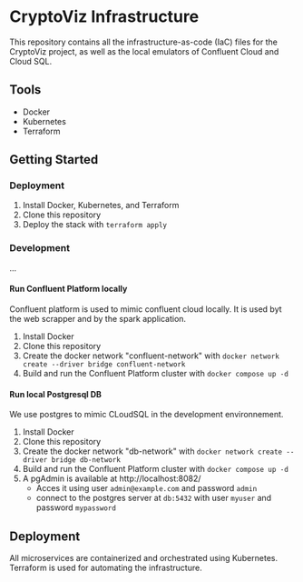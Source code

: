 # CryptoViz Infrastructure

This repository contains all the infrastructure-as-code (IaC) files for the CryptoViz project, as well as the local emulators of Confluent Cloud and Cloud SQL.

## Tools

- Docker
- Kubernetes
- Terraform

## Getting Started

### Deployment

1. Install Docker, Kubernetes, and Terraform
2. Clone this repository
3. Deploy the stack with `terraform apply`

### Development 

...

#### Run Confluent Platform locally

Confluent platform is used to mimic confluent cloud locally. It is used byt the web scrapper and by the spark application.

1. Install Docker
2. Clone this repository
3. Create the docker network "confluent-network" with `docker network create --driver bridge confluent-network`
4. Build and run the Confluent Platform cluster with `docker compose up -d`

#### Run local Postgresql DB

We use postgres to mimic CLoudSQL in the development environnement.

1. Install Docker
2. Clone this repository
3. Create the docker network "db-network" with `docker network create --driver bridge db-network`
4. Build and run the Confluent Platform cluster with `docker compose up -d`
5. A pgAdmin is available at http://localhost:8082/ 
    - Acces it using  user `admin@example.com` and password `admin`
    - connect to the postgres server at `db:5432` with user `myuser` and password `mypassword`

## Deployment

All microservices are containerized and orchestrated using Kubernetes. Terraform is used for automating the infrastructure.

